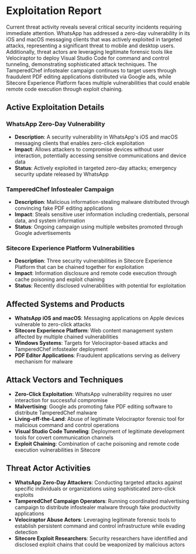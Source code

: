 # Exploitation Report

Current threat activity reveals several critical security incidents requiring immediate attention. WhatsApp has addressed a zero-day vulnerability in its iOS and macOS messaging clients that was actively exploited in targeted attacks, representing a significant threat to mobile and desktop users. Additionally, threat actors are leveraging legitimate forensic tools like Velociraptor to deploy Visual Studio Code for command and control tunneling, demonstrating sophisticated attack techniques. The TamperedChef infostealer campaign continues to target users through fraudulent PDF editing applications distributed via Google ads, while Sitecore Experience Platform faces multiple vulnerabilities that could enable remote code execution through exploit chaining.

## Active Exploitation Details

### WhatsApp Zero-Day Vulnerability
- **Description**: A security vulnerability in WhatsApp's iOS and macOS messaging clients that enables zero-click exploitation
- **Impact**: Allows attackers to compromise devices without user interaction, potentially accessing sensitive communications and device data
- **Status**: Actively exploited in targeted zero-day attacks; emergency security update released by WhatsApp

### TamperedChef Infostealer Campaign
- **Description**: Malicious information-stealing malware distributed through convincing fake PDF editing applications
- **Impact**: Steals sensitive user information including credentials, personal data, and system information
- **Status**: Ongoing campaign using multiple websites promoted through Google advertisements

### Sitecore Experience Platform Vulnerabilities
- **Description**: Three security vulnerabilities in Sitecore Experience Platform that can be chained together for exploitation
- **Impact**: Information disclosure and remote code execution through cache poisoning and exploit chaining
- **Status**: Recently disclosed vulnerabilities with potential for exploitation

## Affected Systems and Products

- **WhatsApp iOS and macOS**: Messaging applications on Apple devices vulnerable to zero-click attacks
- **Sitecore Experience Platform**: Web content management system affected by multiple chained vulnerabilities
- **Windows Systems**: Targets for Velociraptor-based attacks and TamperedChef infostealer deployment
- **PDF Editor Applications**: Fraudulent applications serving as delivery mechanism for malware

## Attack Vectors and Techniques

- **Zero-Click Exploitation**: WhatsApp vulnerability requires no user interaction for successful compromise
- **Malvertising**: Google ads promoting fake PDF editing software to distribute TamperedChef malware
- **Living-off-the-Land**: Abuse of legitimate Velociraptor forensic tool for malicious command and control operations
- **Visual Studio Code Tunneling**: Deployment of legitimate development tools for covert communication channels
- **Exploit Chaining**: Combination of cache poisoning and remote code execution vulnerabilities in Sitecore

## Threat Actor Activities

- **WhatsApp Zero-Day Attackers**: Conducting targeted attacks against specific individuals or organizations using sophisticated zero-click exploits
- **TamperedChef Campaign Operators**: Running coordinated malvertising campaign to distribute infostealer malware through fake productivity applications
- **Velociraptor Abuse Actors**: Leveraging legitimate forensic tools to establish persistent command and control infrastructure while evading detection
- **Sitecore Exploit Researchers**: Security researchers have identified and disclosed exploit chains that could be weaponized by malicious actors